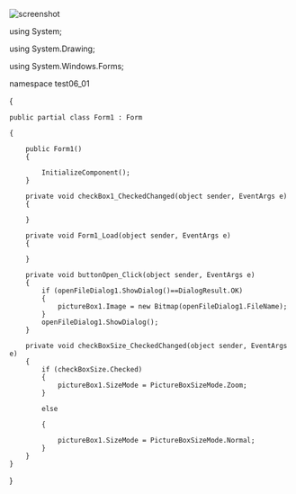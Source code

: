 ![screenshot](6.jpg)




using System;

using System.Drawing;

using System.Windows.Forms;


namespace test06_01

{

    public partial class Form1 : Form
	
    {
	
        public Form1()
        {
            
			InitializeComponent();
        }

        private void checkBox1_CheckedChanged(object sender, EventArgs e)
        {

        }

        private void Form1_Load(object sender, EventArgs e)
        {

        }

        private void buttonOpen_Click(object sender, EventArgs e)
        {
            if (openFileDialog1.ShowDialog()==DialogResult.OK)
            {
                pictureBox1.Image = new Bitmap(openFileDialog1.FileName);
            }
            openFileDialog1.ShowDialog();
        }

        private void checkBoxSize_CheckedChanged(object sender, EventArgs e)
        {
            if (checkBoxSize.Checked)
            {
                pictureBox1.SizeMode = PictureBoxSizeMode.Zoom;
            }
			
            else
			
            {
			
                pictureBox1.SizeMode = PictureBoxSizeMode.Normal;
            }
        }
    }
}
